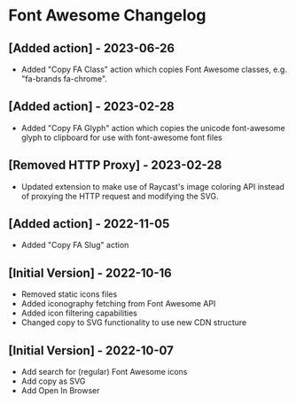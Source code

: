# Font Awesome Changelog

## [Added action] - 2023-06-26

- Added "Copy FA Class" action which copies Font Awesome classes, e.g. "fa-brands fa-chrome".

## [Added action] - 2023-02-28

- Added "Copy FA Glyph" action which copies the unicode font-awesome glyph to clipboard for use with font-awesome font files

## [Removed HTTP Proxy] - 2023-02-28

- Updated extension to make use of Raycast's image coloring API instead of proxying the HTTP request and modifying the SVG.

## [Added action] - 2022-11-05

- Added "Copy FA Slug" action

## [Initial Version] - 2022-10-16

- Removed static icons files
- Added iconography fetching from Font Awesome API
- Added icon filtering capabilities
- Changed copy to SVG functionality to use new CDN structure

## [Initial Version] - 2022-10-07

- Add search for (regular) Font Awesome icons
- Add copy as SVG
- Add Open In Browser
